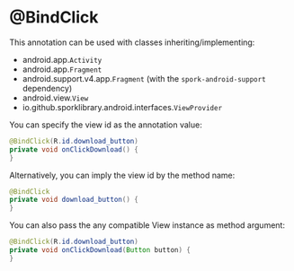 # @BindClick

This annotation can be used with classes inheriting/implementing:

- android.app.`Activity`
- android.app.`Fragment`
- android.support.v4.app.`Fragment` (with the `spork-android-support` dependency)
- android.view.`View`
- io.github.sporklibrary.android.interfaces.`ViewProvider`

You can specify the view id as the annotation value:

```java
@BindClick(R.id.download_button)
private void onClickDownload() {
}
```

Alternatively, you can imply the view id by the method name:

```java
@BindClick
private void download_button() {
}
```

You can also pass the any compatible View instance as method argument:

```java
@BindClick(R.id.download_button)
private void onClickDownload(Button button) {
}
```
